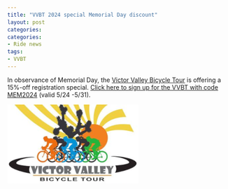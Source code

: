 ```yaml
---
title: "VVBT 2024 special Memorial Day discount"
layout: post
categories:
categories:
- Ride news
tags:
- VVBT
---
```


In observance of Memorial Day, the [Victor Valley Bicycle Tour](http://victorvalleybicycletour.com) is offering a 15%-off registration special. [Click here to sign up for the VVBT with code MEM2024](https://www.active.com/orgs/victor-valley-bicycle-tour) (valid 5/24 -5/31).

[![Victor Valley Bicycle Tour](/assets/img/2024/vvbt.png "Victor Valley Bicycle Tour")](https://www.active.com/orgs/victor-valley-bicycle-tour)

